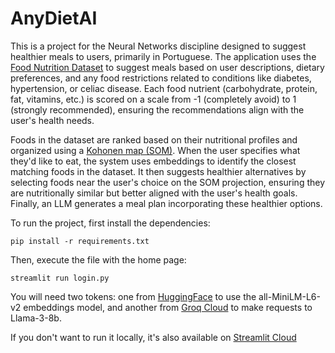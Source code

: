 # AnyDietAI
This is a project for the Neural Networks discipline designed to suggest healthier meals to users, primarily in Portuguese. The application uses the <a href="https://www.kaggle.com/datasets/shrutisaxena/food-nutrition-dataset">Food Nutrition Dataset</a> to suggest meals based on user descriptions, dietary preferences, and any food restrictions related to conditions like diabetes, hypertension, or celiac disease. Each food nutrient (carbohydrate, protein, fat, vitamins, etc.) is scored on a scale from -1 (completely avoid) to 1 (strongly recommended), ensuring the recommendations align with the user's health needs.

Foods in the dataset are ranked based on their nutritional profiles and organized using a <a href="https://en.wikipedia.org/wiki/Self-organizing_map">Kohonen map (SOM)</a>. When the user specifies what they'd like to eat, the system uses embeddings to identify the closest matching foods in the dataset. It then suggests healthier alternatives by selecting foods near the user's choice on the SOM projection, ensuring they are nutritionally similar but better aligned with the user's health goals. Finally, an LLM generates a meal plan incorporating these healthier options.

To run the project, first install the dependencies:

```pip install -r requirements.txt```

Then, execute the file with the home page:

```streamlit run login.py```

You will need two tokens: one from <a href="https://huggingface.co/">HuggingFace</a> to use the all-MiniLM-L6-v2 embeddings model, and another from <a href="https://console.groq.com/keys">Groq Cloud</a> to make requests to Llama-3-8b.

If you don't want to run it locally, it's also available on <a href="https://anydietai.streamlit.app/">Streamlit Cloud</a>
